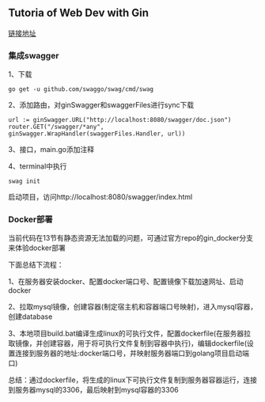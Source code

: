 ## Tutoria of Web Dev with Gin
[链接地址](https://youngxhui.top/categories/gin/)

### 集成swagger
1、下载
~~~
go get -u github.com/swaggo/swag/cmd/swag
~~~
2、添加路由，对ginSwagger和swaggerFiles进行sync下载
~~~
url := ginSwagger.URL("http://localhost:8080/swagger/doc.json")
router.GET("/swagger/*any", ginSwagger.WrapHandler(swaggerFiles.Handler, url))
~~~
3、接口，main.go添加注释

4、terminal中执行
~~~
swag init
~~~
启动项目，访问http://localhost:8080/swagger/index.html

### Docker部署
当前代码在13节有静态资源无法加载的问题，可通过官方repo的gin_docker分支来体验docker部署

下面总结下流程：

1、在服务器安装docker、配置docker端口号、配置镜像下载加速网址、启动docker

2、拉取mysql镜像，创建容器(制定宿主机和容器端口号映射)，进入mysql容器，创建database

3、本地项目build.bat编译生成linux的可执行文件，配置dockerfile(在服务器拉取镜像，并创建容器，用于将可执行文件复制到容器中执行)，编辑dockerfile(设置连接到服务器的地址:docker端口号，并映射服务器端口到golang项目启动端口)

总结：通过dockerfile，将生成的linux下可执行文件复制到服务器容器运行，连接到服务器mysql的3306，最后映射到mysql容器的3306